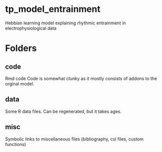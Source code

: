 # tp_model_entrainment
Hebbian learning model explaining rhythmic entrainment in electrophysiological data

# Folders
## code
Rmd code 
Code is somewhat clunky as it mostly consists of addons to the orginal model.

## data
Some R data files. Can be regenerated, but it takes ages. 

## misc
Symbolic links to miscellaneous files (bibliography, csl files, custom functions)


